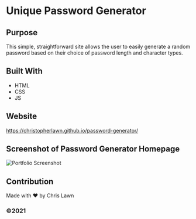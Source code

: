 # Unique Password Generator

## Purpose
This simple, straightforward site allows the user to easily generate a random password based on their choice of password length and character types. 

## Built With
* HTML
* CSS
* JS

## Website
https://christopherlawn.github.io/password-generator/

## Screenshot of Password Generator Homepage
![Portfolio Screenshot](https://user-images.githubusercontent.com/91863054/142720398-14abf310-64bd-495b-8621-b0da6791120b.PNG)

## Contribution
Made with ❤️ by Chris Lawn

### ©️2021